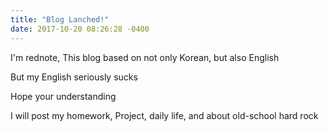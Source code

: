 ```yaml
---
title: "Blog Lanched!"
date: 2017-10-20 08:26:28 -0400
---
```

I'm rednote, This blog based on not only Korean, but also English

But my English seriously sucks

Hope your understanding

I will post my homework, Project, daily life, and about old-school hard rock
